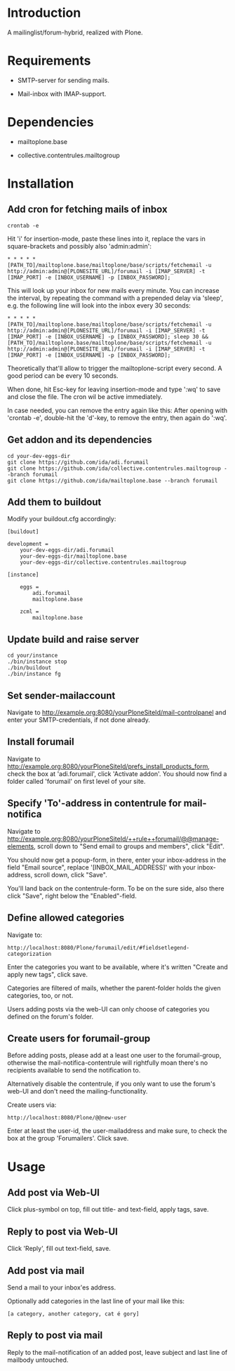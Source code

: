 Introduction
============

A mailinglist/forum-hybrid, realized with Plone.


Requirements
=============

- SMTP-server for sending mails.

- Mail-inbox with IMAP-support.


Dependencies
============

- mailtoplone.base

- collective.contentrules.mailtogroup


Installation
============


Add cron for fetching mails of inbox
------------------------------------

    crontab -e

Hit 'i' for insertion-mode, paste these lines into it, replace the vars in square-brackets and possibly also 'admin:admin':

    * * * * * [PATH_TO]/mailtoplone.base/mailtoplone/base/scripts/fetchemail -u http://admin:admin@[PLONESITE_URL]/forumail -i [IMAP_SERVER] -t [IMAP_PORT] -e [INBOX_USERNAME] -p [INBOX_PASSWORD];

This will look up your inbox for new mails every minute. You can increase the
interval, by repeating the command with a prepended delay via 'sleep', e.g. the
following line will look into the inbox every 30 seconds:

    * * * * * [PATH_TO]/mailtoplone.base/mailtoplone/base/scripts/fetchemail -u http://admin:admin@[PLONESITE_URL]/forumail -i [IMAP_SERVER] -t [IMAP_PORT] -e [INBOX_USERNAME] -p [INBOX_PASSWORD]; sleep 30 && [PATH_TO]/mailtoplone.base/mailtoplone/base/scripts/fetchemail -u http://admin:admin@[PLONESITE_URL]/forumail -i [IMAP_SERVER] -t [IMAP_PORT] -e [INBOX_USERNAME] -p [INBOX_PASSWORD];


Theoretically that'll allow to trigger the mailtoplone-script every second.
A good period can be every 10 seconds.

When done, hit Esc-key for leaving insertion-mode and type ':wq' to save and
close the file. The cron wil be active immediately.

In case needed, you can remove the entry again like this:
After opening with 'crontab -e', double-hit the 'd'-key,
to remove the entry, then again do ':wq'.


Get addon and its dependencies
-------------------------------

    cd your-dev-eggs-dir
    git clone https://github.com/ida/adi.forumail
    git clone https://github.com/ida/collective.contentrules.mailtogroup --branch forumail
    git clone https://github.com/ida/mailtoplone.base --branch forumail


Add them to buildout
---------------------

Modify your buildout.cfg accordingly:

    [buildout]
    
    development =
        your-dev-eggs-dir/adi.forumail
        your-dev-eggs-dir/mailtoplone.base
        your-dev-eggs-dir/collective.contentrules.mailtogroup
    
    [instance]
    
        eggs =
            adi.forumail
            mailtoplone.base

        zcml =
            mailtoplone.base


Update build and raise server
-----------------------------

    cd your/instance
    ./bin/instance stop
    ./bin/buildout
    ./bin/instance fg


Set sender-mailaccount
----------------------

Navigate to http://example.org:8080/yourPloneSiteId/mail-controlpanel and enter your
SMTP-credentials, if not done already.


Install forumail
----------------

Navigate to http://example.org:8080/yourPloneSiteId/prefs_install_products_form,
check the box at 'adi.forumail', click 'Activate addon'.
You should now find a folder called 'forumail' on first level of your site.

Specify 'To'-address in contentrule for mail-notifica
-----------------------------------------------------

Navigate to 
http://example.org:8080/yourPloneSiteId/++rule++forumail/@@manage-elements,
scroll down to "Send email to groups and members", click "Edit".

You should now get a popup-form, in there, enter your inbox-address in the 
field "Email source", replace '[INBOX_MAIL_ADDRESS]' with your inbox-address,
scroll down, click "Save".

You'll land back on the contentrule-form. To be on the sure side, also there
click "Save", right below the "Enabled"-field.


Define allowed categories
-------------------------

Navigate to:

    http://localhost:8080/Plone/forumail/edit/#fieldsetlegend-categorization

Enter the categories you want to be available, where it's written "Create and
apply new tags", click save.

Categories are filtered of mails, whether the parent-folder holds the given
categories, too, or not.

Users adding posts via the web-UI can only choose of categories you defined on
the forum's folder.


Create users for forumail-group
-------------------------------

Before adding posts, please add at a least one user to the forumail-group,
otherwise the mail-notifica-contentrule will rightfully moan there's no
recipients available to send the notification to.

Alternatively disable the contentrule, if you only want to use the forum's
web-UI and don't need the mailing-functionality.

Create users via:

    http://localhost:8080/Plone/@@new-user

Enter at least the user-id, the user-mailaddress
and make sure, to check the box at the group 'Forumailers'.
Click save.


Usage
=====

Add post via Web-UI
-------------------

Click plus-symbol on top, fill out title- and text-field, apply tags, save.


Reply to post via Web-UI
------------------------

Click 'Reply', fill out text-field, save.


Add post via mail
-----------------

Send a mail to your inbox'es address.

Optionally add categories in the last line of your mail like this:

    [a category, another category, cat é gory]


Reply to post via mail
----------------------

Reply to the mail-notification of an added post, leave subject
and last line of mailbody untouched.

